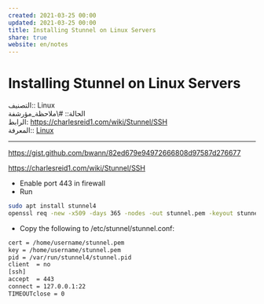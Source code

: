 ```yaml
---  
created: 2021-03-25 00:00  
updated: 2021-03-25 00:00  
title: Installing Stunnel on Linux Servers  
share: true  
website: en/notes  
---  
```

  
# Installing Stunnel on Linux Servers  
  
التصنيف:: Linux  
الحالة:: #\ملاحظة_مؤرشفة  
الرابط: <https://charlesreid1.com/wiki/Stunnel/SSH>  
المعرفة:: [Linux](Linux)  
  
---  
  
<https://gist.github.com/bwann/82ed679e94972666808d97587d276677>  
  
<https://charlesreid1.com/wiki/Stunnel/SSH>  
  
- Enable port 443 in firewall  
- Run  
  
```bash  
sudo apt install stunnel4  
openssl req -new -x509 -days 365 -nodes -out stunnel.pem -keyout stunnel.pem  
```  
  
- Copy the following to /etc/stunnel/stunnel.conf:  
  
```bash  
cert = /home/username/stunnel.pem  
key = /home/username/stunnel.pem  
pid = /var/run/stunnel4/stunnel.pid  
client  = no  
[ssh]  
accept  = 443  
connect = 127.0.0.1:22  
TIMEOUTclose = 0  
```  
